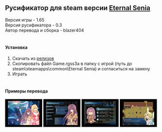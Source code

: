 ## Русификатор для steam версии [Eternal Senia](https://store.steampowered.com/app/351640/Eternal_Senia/)
<p>
  Версия игры - 1.65<br>
  Версия русификатора - 0.3<br>
  Автор перевода и сборка - blazer404
</p>

#

#### Установка
1. Скачать из [релизов](https://github.com/blazer404/EternalSeniaRus/releases)
2. Скопировать файл Game.rgss3a в папку с игрой (путь до steam\steamapps\common\Eternal Senia) и согласиться на замену
3. Играть
   
#

#### Примеры перевода
<div>
  <img src="https://raw.githubusercontent.com/blazer404/EternalSeniaRus/main/scr_1.jpg" width="24%">
  <img src="https://raw.githubusercontent.com/blazer404/EternalSeniaRus/main/scr_2.jpg" width="24%">
  <img src="https://raw.githubusercontent.com/blazer404/EternalSeniaRus/main/scr_3.jpg" width="24%">
  <img src="https://raw.githubusercontent.com/blazer404/EternalSeniaRus/main/scr_4.jpg" width="24%">
</div>
